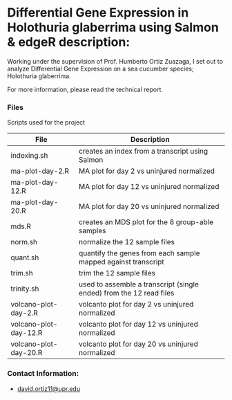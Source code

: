 # Differential Gene Expression in Holothuria glaberrima using Salmon & edgeR description:

Working under the supervision of Prof. Humberto Ortiz Zuazaga, I set out to analyze Differential Gene Expression on a sea cucumber species; Holothuria glaberrima. 

For more information, please read the technical report.
 
### Files

Scripts used for the project

| File                  | Description             
| --------------------- | ----------------------- 
| indexing.sh           | creates an index from a transcript using Salmon
| ma-plot-day-2.R       | MA plot for day 2 vs uninjured normalized
| ma-plot-day-12.R      | MA plot for day 12 vs uninjured normalized
| ma-plot-day-20.R      | MA plot for day 20 vs uninjured normalized
| mds.R                 | creates an MDS plot for the 8 group-able samples
| norm.sh               | normalize the 12 sample files
| quant.sh              | quantify the genes from each sample mapped against transcript
| trim.sh               | trim the 12 sample files
| trinity.sh            | used to assemble a transcript (single ended) from the 12 read files
| volcano-plot-day-2.R  | volcanto plot for day 2 vs uninjured normalized
| volcano-plot-day-12.R | volcanto plot for day 12 vs uninjured normalized
| volcano-plot-day-20.R | volcanto plot for day 20 vs uninjured normalized

### Contact Information:
+ david.ortiz11@upr.edu
